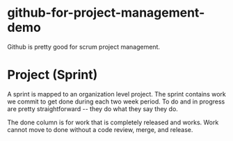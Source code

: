 # github-for-project-management-demo

Github is pretty good for scrum project management.

Project (Sprint)
====

A sprint is mapped to an organization level project. The sprint contains work we commit to get done during each two week period. To do and in progress are pretty straightforward -- they do what they say they do.

The done column is for work that is completely released and works. Work cannot move to done without a code review, merge, and release.
